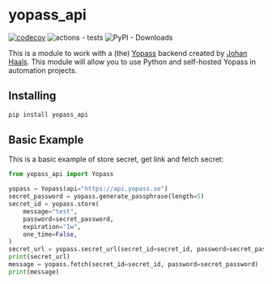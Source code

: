 # yopass_api

[![codecov](https://codecov.io/github/silyashevich/yopass_api/branch/main/graph/badge.svg?token=YDY235VL6Q)](https://codecov.io/github/silyashevich/yopass_api)
![actions - tests](https://github.com/silyashevich/yopass_api/actions/workflows/tests.yml/badge.svg?branch=main)
![PyPI - Downloads](https://img.shields.io/pypi/dm/yopass_api)

This is a module to work with a (the) [Yopass](https://github.com/jhaals/yopass) backend created by [Johan Haals](https://github.com/jhaals).
This module will allow you to use Python and self-hosted Yopass in automation projects.

## Installing

```py
pip install yopass_api
```

## Basic Example

This is a basic example of store secret, get link and fetch secret:

```py
from yopass_api import Yopass

yopass = Yopass(api="https://api.yopass.se")
secret_password = yopass.generate_passphrase(length=5)
secret_id = yopass.store(
    message="test",
    password=secret_password,
    expiration="1w",
    one_time=False,
)
secret_url = yopass.secret_url(secret_id=secret_id, password=secret_password)
print(secret_url)
message = yopass.fetch(secret_id=secret_id, password=secret_password)
print(message)

```
